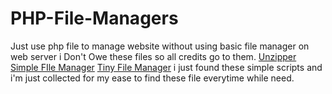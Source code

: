 # PHP-File-Managers
Just use php file to manage website without using basic file manager on web server
i Don't Owe these files so all credits go to them.
[Unzipper](https://github.com/ndeet/unzipper)
[Simple FIle Manager](https://github.com/alexantr/filemanager)
[Tiny File Manager](https://github.com/prasathmani/tinyfilemanager)
i just found these simple scripts and i'm just collected for my ease to find these file everytime while need.
